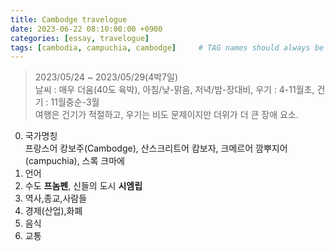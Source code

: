 ```yaml
---
title: Cambodge travelogue 
date: 2023-06-22 08:10:00:00 +0900
categories: [essay, travelogue]
tags: [cambodia, campuchia, cambodge]     # TAG names should always be lowercase
--- 
```


> 2023/05/24 ~ 2023/05/29(4박7일)
<br> 날씨 : 매우 더움(40도 육박), 아침/낮-맑음, 저녁/밤-장대비, 우기 : 4-11월초,  건기 : 11월중순-3월
<br> 여행은 건기가 적절하고, 우기는 비도 문제이지만 더위가 더 큰 장애 요소.

0. 국가명칭 
<br> 프랑스어 캉보주(Cambodge), 산스크리트어 캄보자, 크메르어 깜뿌지어(campuchia), 스록 크마에
1. 언어
2. 수도 **프놈펜**, 신들의 도시 **시엠립**
3. 역사,종교,사람들
4. 경제(산업),화폐
5. 음식
6. 교통